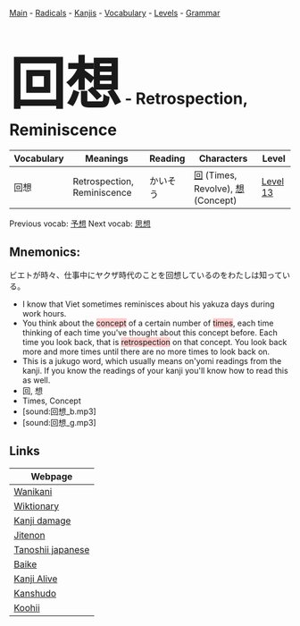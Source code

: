 <style> bigfont {font-size: 100px}</style>
[Main](../README.md) -
[Radicals](../radicals.md) -
[Kanjis](../kanjis.md) -
[Vocabulary](../vocabulary.md) -
[Levels](../levels.md) -
[Grammar](../grammar.md)
# <bigfont> 回想</bigfont> - Retrospection, Reminiscence 

| Vocabulary | Meanings | Reading | Characters | Level |
| --- | --- | --- | --- | --- |
| 回想 | Retrospection, Reminiscence | かいそう |  [回](../kanjis/回.md) (Times, Revolve), [想](../kanjis/想.md) (Concept) | [Level 13](../levels/wk_level13.md) |

Previous vocab: [予想](予想.md) Next vocab: [思想](思想.md) 

## Mnemonics:
ビエトが時々、仕事中にヤクザ時代のことを回想しているのをわたしは知っている。
* I know that Viet sometimes reminisces about his yakuza days during work hours.
* You think about the <span style="background-color:#ffcccb"> concept</span> of a certain number of <span style="background-color:#ffcccb"> times</span>, each time thinking of each time you've thought about this concept before. Each time you look back, that is <span style="background-color:#ffcccb"> retrospection</span> on that concept. You look back more and more times until there are no more times to look back on.
* This is a jukugo word, which usually means on'yomi readings from the kanji. If you know the readings of your kanji you'll know how to read this as well.
* 回, 想
* Times, Concept
* [sound:回想_b.mp3]
* [sound:回想_g.mp3]


## Links 

| Webpage |
| --- |
| [Wanikani          ](https://www.wanikani.com/kanji/回想) |
| [Wiktionary        ](https://en.wiktionary.org/wiki/回想) |
| [Kanji damage      ](http://www.kanjidamage.com/kanji/search?utf8=✓&q=回想) |
| [Jitenon           ](https://jitenon.com/kanji/回想) |
| [Tanoshii japanese ](https://www.tanoshiijapanese.com/dictionary/kanji.cfm?k=回想) |
| [Baike             ](https://baike.baidu.com/item/回想) |
| [Kanji Alive       ](https://app.kanjialive.com/回想) |
| [Kanshudo          ](https://www.kanshudo.com/searchmn?q=回想) |
| [Koohii            ](https://kanji.koohii.com/study/kanji/回想) |
